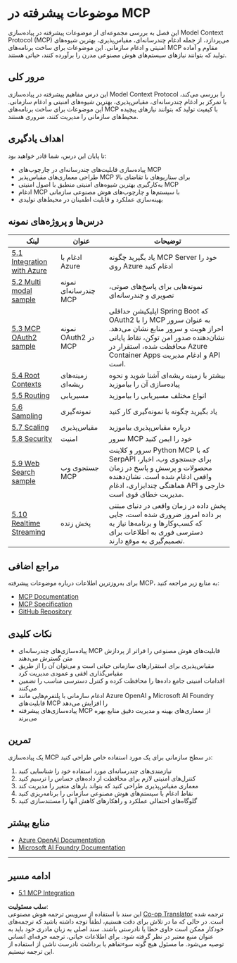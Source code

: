 <!--
CO_OP_TRANSLATOR_METADATA:
{
  "original_hash": "adaf47734a5839447b5c60a27120fbaf",
  "translation_date": "2025-06-11T14:45:36+00:00",
  "source_file": "05-AdvancedTopics/README.md",
  "language_code": "fa"
}
-->
# موضوعات پیشرفته در MCP

این فصل به بررسی مجموعه‌ای از موضوعات پیشرفته در پیاده‌سازی Model Context Protocol (MCP) می‌پردازد، از جمله ادغام چندرسانه‌ای، مقیاس‌پذیری، بهترین شیوه‌های امنیتی و ادغام سازمانی. این موضوعات برای ساخت برنامه‌های MCP مقاوم و آماده تولید که بتوانند نیازهای سیستم‌های هوش مصنوعی مدرن را برآورده کنند، حیاتی هستند.

## مرور کلی

این درس مفاهیم پیشرفته در پیاده‌سازی Model Context Protocol را بررسی می‌کند، با تمرکز بر ادغام چندرسانه‌ای، مقیاس‌پذیری، بهترین شیوه‌های امنیتی و ادغام سازمانی. این موضوعات برای ساخت برنامه‌های MCP با کیفیت تولید که بتوانند نیازهای پیچیده محیط‌های سازمانی را مدیریت کنند، ضروری هستند.

## اهداف یادگیری

تا پایان این درس، شما قادر خواهید بود:

- پیاده‌سازی قابلیت‌های چندرسانه‌ای در چارچوب‌های MCP  
- طراحی معماری‌های مقیاس‌پذیر MCP برای سناریوهای با تقاضای بالا  
- به‌کارگیری بهترین شیوه‌های امنیتی منطبق با اصول امنیتی MCP  
- ادغام MCP با سیستم‌ها و چارچوب‌های هوش مصنوعی سازمانی  
- بهینه‌سازی عملکرد و قابلیت اطمینان در محیط‌های تولیدی  

## درس‌ها و پروژه‌های نمونه

| لینک | عنوان | توضیحات |
|------|-------|-------------|
| [5.1 Integration with Azure](./mcp-integration/README.md) | ادغام با Azure | یاد بگیرید چگونه MCP Server خود را روی Azure ادغام کنید |
| [5.2 Multi modal sample](./mcp-multi-modality/README.md) | نمونه چندرسانه‌ای MCP | نمونه‌هایی برای پاسخ‌های صوتی، تصویری و چندرسانه‌ای |
| [5.3 MCP OAuth2 sample](../../../05-AdvancedTopics/mcp-oauth2-demo) | نمونه OAuth2 در MCP | اپلیکیشن حداقلی Spring Boot که OAuth2 را با MCP به عنوان سرور احراز هویت و سرور منابع نشان می‌دهد. نشان‌دهنده صدور امن توکن، نقاط پایانی محافظت شده، استقرار در Azure Container Apps و ادغام مدیریت API است. |
| [5.4 Root Contexts](./mcp-root-contexts/README.md) | زمینه‌های ریشه‌ای | بیشتر با زمینه ریشه‌ای آشنا شوید و نحوه پیاده‌سازی آن را بیاموزید |
| [5.5 Routing](./mcp-routing/README.md) | مسیریابی | انواع مختلف مسیریابی را بیاموزید |
| [5.6 Sampling](./mcp-sampling/README.md) | نمونه‌گیری | یاد بگیرید چگونه با نمونه‌گیری کار کنید |
| [5.7 Scaling](./mcp-scaling/README.md) | مقیاس‌پذیری | درباره مقیاس‌پذیری بیاموزید |
| [5.8 Security](./mcp-security/README.md) | امنیت | سرور MCP خود را ایمن کنید |
| [5.9 Web Search sample](./web-search-mcp/README.md) | جستجوی وب MCP | سرور و کلاینت Python MCP که با SerpAPI برای جستجوی وب، اخبار، محصولات و پرسش و پاسخ در زمان واقعی ادغام شده است. نشان‌دهنده هماهنگی چندابزاری، ادغام API خارجی و مدیریت خطای قوی است. |
| [5.10 Realtime Streaming](./mcp-realtimestreaming/README.md) | پخش زنده | پخش داده در زمان واقعی در دنیای مبتنی بر داده امروز ضروری شده است، جایی که کسب‌وکارها و برنامه‌ها نیاز به دسترسی فوری به اطلاعات برای تصمیم‌گیری به موقع دارند. |

## مراجع اضافی

برای به‌روزترین اطلاعات درباره موضوعات پیشرفته MCP، به منابع زیر مراجعه کنید:  
- [MCP Documentation](https://modelcontextprotocol.io/)  
- [MCP Specification](https://spec.modelcontextprotocol.io/)  
- [GitHub Repository](https://github.com/modelcontextprotocol)  

## نکات کلیدی

- پیاده‌سازی‌های چندرسانه‌ای MCP قابلیت‌های هوش مصنوعی را فراتر از پردازش متن گسترش می‌دهند  
- مقیاس‌پذیری برای استقرارهای سازمانی حیاتی است و می‌توان آن را از طریق مقیاس‌گذاری افقی و عمودی مدیریت کرد  
- اقدامات امنیتی جامع داده‌ها را محافظت کرده و کنترل دسترسی مناسب را تضمین می‌کنند  
- ادغام سازمانی با پلتفرم‌هایی مانند Azure OpenAI و Microsoft AI Foundry قابلیت‌های MCP را افزایش می‌دهد  
- پیاده‌سازی‌های پیشرفته MCP از معماری‌های بهینه و مدیریت دقیق منابع بهره می‌برند  

## تمرین

یک پیاده‌سازی MCP در سطح سازمانی برای یک مورد استفاده خاص طراحی کنید:

1. نیازمندی‌های چندرسانه‌ای مورد استفاده خود را شناسایی کنید  
2. کنترل‌های امنیتی لازم برای محافظت از داده‌های حساس را ترسیم کنید  
3. معماری مقیاس‌پذیری طراحی کنید که بتواند بارهای متغیر را مدیریت کند  
4. نقاط ادغام با سیستم‌های هوش مصنوعی سازمانی را برنامه‌ریزی کنید  
5. گلوگاه‌های احتمالی عملکرد و راهکارهای کاهش آنها را مستندسازی کنید  

## منابع بیشتر

- [Azure OpenAI Documentation](https://learn.microsoft.com/en-us/azure/ai-services/openai/)  
- [Microsoft AI Foundry Documentation](https://learn.microsoft.com/en-us/ai-services/)  

---

## ادامه مسیر

- [5.1 MCP Integration](./mcp-integration/README.md)

**سلب مسئولیت**:  
این سند با استفاده از سرویس ترجمه هوش مصنوعی [Co-op Translator](https://github.com/Azure/co-op-translator) ترجمه شده است. در حالی که ما در تلاش برای دقت هستیم، لطفاً توجه داشته باشید که ترجمه‌های خودکار ممکن است حاوی خطا یا نادرستی باشند. سند اصلی به زبان مادری خود باید به عنوان منبع معتبر در نظر گرفته شود. برای اطلاعات حیاتی، ترجمه حرفه‌ای انسانی توصیه می‌شود. ما مسئول هیچ گونه سوءتفاهم یا برداشت نادرست ناشی از استفاده از این ترجمه نیستیم.